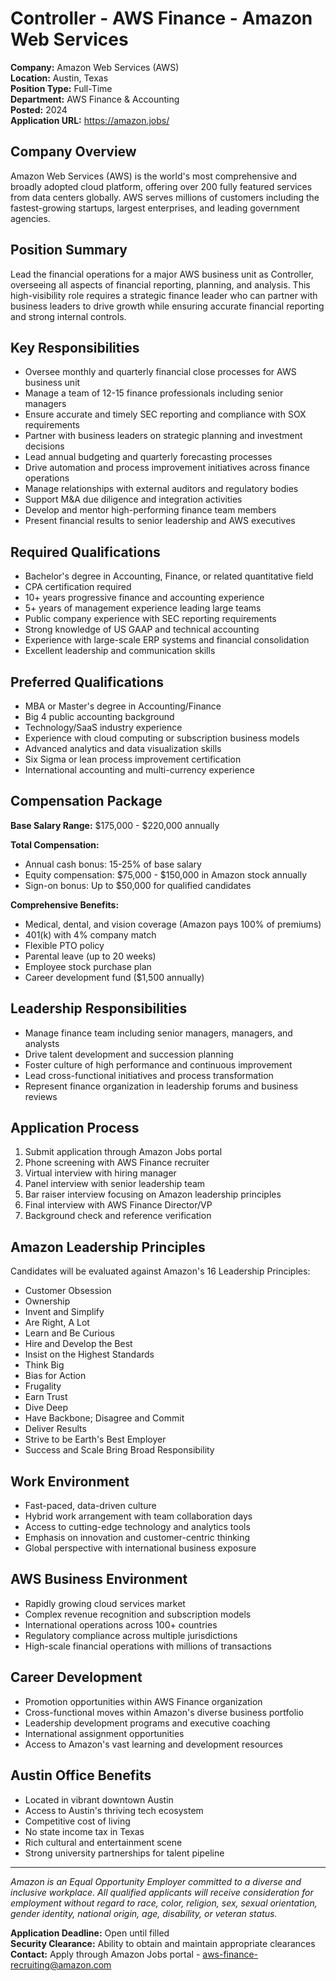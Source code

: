 # Controller - AWS Finance - Amazon Web Services

**Company:** Amazon Web Services (AWS)  
**Location:** Austin, Texas  
**Position Type:** Full-Time  
**Department:** AWS Finance & Accounting  
**Posted:** 2024  
**Application URL:** https://amazon.jobs/

## Company Overview

Amazon Web Services (AWS) is the world's most comprehensive and broadly adopted cloud platform, offering over 200 fully featured services from data centers globally. AWS serves millions of customers including the fastest-growing startups, largest enterprises, and leading government agencies.

## Position Summary

Lead the financial operations for a major AWS business unit as Controller, overseeing all aspects of financial reporting, planning, and analysis. This high-visibility role requires a strategic finance leader who can partner with business leaders to drive growth while ensuring accurate financial reporting and strong internal controls.

## Key Responsibilities

- Oversee monthly and quarterly financial close processes for AWS business unit
- Manage a team of 12-15 finance professionals including senior managers
- Ensure accurate and timely SEC reporting and compliance with SOX requirements
- Partner with business leaders on strategic planning and investment decisions
- Lead annual budgeting and quarterly forecasting processes
- Drive automation and process improvement initiatives across finance operations
- Manage relationships with external auditors and regulatory bodies
- Support M&A due diligence and integration activities
- Develop and mentor high-performing finance team members
- Present financial results to senior leadership and AWS executives

## Required Qualifications

- Bachelor's degree in Accounting, Finance, or related quantitative field
- CPA certification required
- 10+ years progressive finance and accounting experience
- 5+ years of management experience leading large teams
- Public company experience with SEC reporting requirements
- Strong knowledge of US GAAP and technical accounting
- Experience with large-scale ERP systems and financial consolidation
- Excellent leadership and communication skills

## Preferred Qualifications

- MBA or Master's degree in Accounting/Finance
- Big 4 public accounting background
- Technology/SaaS industry experience
- Experience with cloud computing or subscription business models
- Advanced analytics and data visualization skills
- Six Sigma or lean process improvement certification
- International accounting and multi-currency experience

## Compensation Package

**Base Salary Range:** $175,000 - $220,000 annually

**Total Compensation:**
- Annual cash bonus: 15-25% of base salary
- Equity compensation: $75,000 - $150,000 in Amazon stock annually
- Sign-on bonus: Up to $50,000 for qualified candidates

**Comprehensive Benefits:**
- Medical, dental, and vision coverage (Amazon pays 100% of premiums)
- 401(k) with 4% company match
- Flexible PTO policy
- Parental leave (up to 20 weeks)
- Employee stock purchase plan
- Career development fund ($1,500 annually)

## Leadership Responsibilities

- Manage finance team including senior managers, managers, and analysts
- Drive talent development and succession planning
- Foster culture of high performance and continuous improvement
- Lead cross-functional initiatives and process transformation
- Represent finance organization in leadership forums and business reviews

## Application Process

1. Submit application through Amazon Jobs portal
2. Phone screening with AWS Finance recruiter
3. Virtual interview with hiring manager
4. Panel interview with senior leadership team
5. Bar raiser interview focusing on Amazon leadership principles
6. Final interview with AWS Finance Director/VP
7. Background check and reference verification

## Amazon Leadership Principles

Candidates will be evaluated against Amazon's 16 Leadership Principles:
- Customer Obsession
- Ownership
- Invent and Simplify
- Are Right, A Lot
- Learn and Be Curious
- Hire and Develop the Best
- Insist on the Highest Standards
- Think Big
- Bias for Action
- Frugality
- Earn Trust
- Dive Deep
- Have Backbone; Disagree and Commit
- Deliver Results
- Strive to be Earth's Best Employer
- Success and Scale Bring Broad Responsibility

## Work Environment

- Fast-paced, data-driven culture
- Hybrid work arrangement with team collaboration days
- Access to cutting-edge technology and analytics tools
- Emphasis on innovation and customer-centric thinking
- Global perspective with international business exposure

## AWS Business Environment

- Rapidly growing cloud services market
- Complex revenue recognition and subscription models
- International operations across 100+ countries
- Regulatory compliance across multiple jurisdictions
- High-scale financial operations with millions of transactions

## Career Development

- Promotion opportunities within AWS Finance organization
- Cross-functional moves within Amazon's diverse business portfolio
- Leadership development programs and executive coaching
- International assignment opportunities
- Access to Amazon's vast learning and development resources

## Austin Office Benefits

- Located in vibrant downtown Austin
- Access to Austin's thriving tech ecosystem
- Competitive cost of living
- No state income tax in Texas
- Rich cultural and entertainment scene
- Strong university partnerships for talent pipeline

---

*Amazon is an Equal Opportunity Employer committed to a diverse and inclusive workplace. All qualified applicants will receive consideration for employment without regard to race, color, religion, sex, sexual orientation, gender identity, national origin, age, disability, or veteran status.*

**Application Deadline:** Open until filled  
**Security Clearance:** Ability to obtain and maintain appropriate clearances  
**Contact:** Apply through Amazon Jobs portal - aws-finance-recruiting@amazon.com
